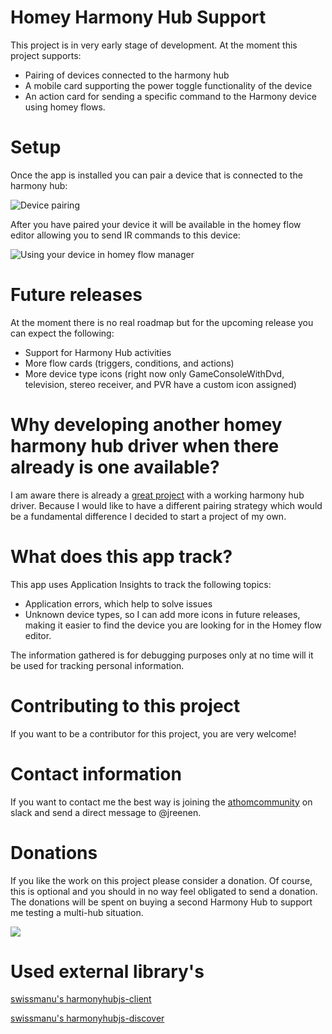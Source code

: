 # Homey Harmony Hub Support

This project is in very early stage of development. At the moment this project supports:
- Pairing of devices connected to the harmony hub
- A mobile card supporting the power toggle functionality of the device
- An action card for sending a specific command to the Harmony device using homey flows.

# Setup

Once the app is installed you can pair a device that is connected to the harmony hub:

![Device pairing](https://github.com/jreenen/com.jreenen.homeyharmonyhub/blob/master/assets/images/Device%20Pairing.gif)

After you have paired your device it will be available in the homey flow editor allowing you to send IR commands to this device:

![Using your device in homey flow manager](https://github.com/jreenen/com.jreenen.homeyharmonyhub/blob/master/assets/images/Device%20flow.gif)

# Future releases

At the moment there is no real roadmap but for the upcoming release you can expect the following:
- Support for Harmony Hub activities
- More flow cards (triggers, conditions, and actions)
- More device type icons (right now only GameConsoleWithDvd, television, stereo receiver, and PVR have a custom icon assigned) 

# Why developing another homey harmony hub driver when there already is one available?

I am aware there is already a [great project](https://github.com/netactivenl/com.logitech.harmony.hub) with a working harmony hub driver. Because I would like to have a different pairing strategy which would be a fundamental difference I decided to start a project of my own.

# What does this app track?

This app uses Application Insights to track the following topics:
- Application errors, which help to solve issues
- Unknown device types, so I can add more icons in future releases, making it easier to find the device you are looking for in the Homey flow editor.

The information gathered is for debugging purposes only at no time will it be used for tracking personal information. 

# Contributing to this project
If you want to be a contributor for this project, you are very welcome! 

# Contact information
If you want to contact me the best way is joining the [athomcommunity](http://athomcommunity.slack.com) on slack and send a direct message to @jreenen.  

# Donations
If you like the work on this project please consider a donation. Of course, this is optional and you should in no way feel obligated to send a donation. The donations will be spent on buying a second Harmony Hub to support me testing a multi-hub situation.

[<img src="https://www.paypalobjects.com/en_GB/i/btn/btn_donate_SM.gif">](https://www.paypal.com/cgi-bin/webscr?cmd=_s-xclick&hosted_button_id=8LWS6UKUCHJNC)


# Used external library's

[swissmanu's harmonyhubjs-client](https://github.com/swissmanu/harmonyhubjs-client)

[swissmanu's harmonyhubjs-discover](https://github.com/swissmanu/harmonyhubjs-discover)



